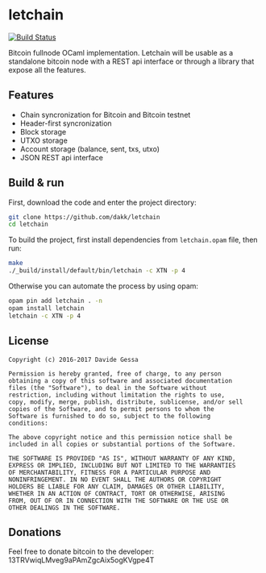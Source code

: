 # letchain

[![Build Status](https://travis-ci.org/dakk/letchain.svg)](https://travis-ci.org/dakk/letchain)


Bitcoin fullnode OCaml implementation. 
Letchain will be usable as a standalone bitcoin node with a REST api interface 
or through a library that expose all the features.


## Features

- Chain syncronization for Bitcoin and Bitcoin testnet
- Header-first syncronization
- Block storage
- UTXO storage
- Account storage (balance, sent, txs, utxo)
- JSON REST api interface


## Build & run

First, download the code and enter the project directory:

```bash
git clone https://github.com/dakk/letchain
cd letchain
```

To build the project, first install dependencies from `letchain.opam` file, then run:

```bash
make
./_build/install/default/bin/letchain -c XTN -p 4
```

Otherwise you can automate the process by using opam:

```bash
opam pin add letchain . -n
opam install letchain
letchain -c XTN -p 4
```


## License

```
Copyright (c) 2016-2017 Davide Gessa

Permission is hereby granted, free of charge, to any person
obtaining a copy of this software and associated documentation
files (the "Software"), to deal in the Software without
restriction, including without limitation the rights to use,
copy, modify, merge, publish, distribute, sublicense, and/or sell
copies of the Software, and to permit persons to whom the
Software is furnished to do so, subject to the following
conditions:

The above copyright notice and this permission notice shall be
included in all copies or substantial portions of the Software.

THE SOFTWARE IS PROVIDED "AS IS", WITHOUT WARRANTY OF ANY KIND,
EXPRESS OR IMPLIED, INCLUDING BUT NOT LIMITED TO THE WARRANTIES
OF MERCHANTABILITY, FITNESS FOR A PARTICULAR PURPOSE AND
NONINFRINGEMENT. IN NO EVENT SHALL THE AUTHORS OR COPYRIGHT
HOLDERS BE LIABLE FOR ANY CLAIM, DAMAGES OR OTHER LIABILITY,
WHETHER IN AN ACTION OF CONTRACT, TORT OR OTHERWISE, ARISING
FROM, OUT OF OR IN CONNECTION WITH THE SOFTWARE OR THE USE OR
OTHER DEALINGS IN THE SOFTWARE.
```


## Donations

Feel free to donate bitcoin to the developer: 13TRVwiqLMveg9aPAmZgcAix5ogKVgpe4T
